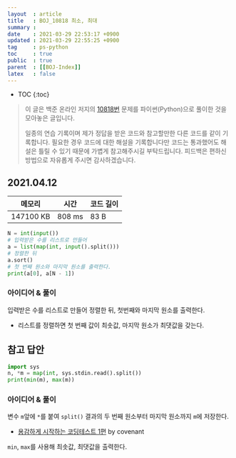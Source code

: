 ```yaml
---
layout  : article
title   : BOJ_10818 최소, 최대
summary : 
date    : 2021-03-29 22:53:17 +0900
updated : 2021-03-29 22:55:25 +0900
tag     : ps-python
toc     : true
public  : true
parent  : [[BOJ-Index]]
latex   : false
---
```

* TOC
{:toc}

> 이 글은 백준 온라인 저지의 [10818번](https://www.acmicpc.net/problem/10818) 문제를 파이썬(Python)으로 풀이한 것을 모아놓은 글입니다.
>
> 일종의 연습 기록이며 제가 정답을 받은 코드와 참고할만한 다른 코드를 같이 기록합니다. 필요한 경우 코드에 대한 해설을 기록합니다만 코드는 통과했어도 해설은 틀릴 수 있기 때문에 가볍게 참고해주시길 부탁드립니다. 피드백은 편하신 방법으로 자유롭게 주시면 감사하겠습니다.

## 2021.04.12

| 메모리    | 시간   | 코드 길이 |
| --------- | ------ | --------- |
| 147100 KB | 808 ms | 83 B      |

```python
N = int(input())
# 입력받은 수를 리스트로 만들어
a = list(map(int, input().split()))
# 정렬한 뒤 
a.sort()
# 첫 번째 원소와 마지막 원소를 출력한다.
print(a[0], a[N - 1])
```

### 아이디어 & 풀이

입력받은 수를 리스트로 만들어 정렬한 뒤, 첫번째와 마지막 원소를 출력한다.

* 리스트를 정렬하면 첫 번째 값이 최솟값, 마지막 원소가 최댓값을 갖는다.

## 참고 답안

```python
import sys
n, *m = map(int, sys.stdin.read().split())
print(min(m), max(m))
```

### 아이디어 & 풀이

변수 `m`앞에 `*`를 붙여 `split()` 결과의 두 번째 원소부터 마지막 원소까지 `m`에 저장한다.

* [용감하게 시작하는 코딩테스트 1편](https://covenant.tistory.com/141) by covenant

`min`, `max`를 사용해 최솟값, 최댓값을 출력한다.
